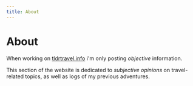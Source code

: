 ```yaml
---
title: About
---
```


# About
When working on [tldrtravel.info](https://tldrtravel.info) i'm only posting _objective_ information. 

This section of the website is dedicated to _subjective opinions_ on travel-related topics,
as well as logs of my previous adventures.
